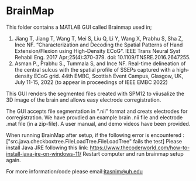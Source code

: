 # BrainMap
This folder contains  a MATLAB GUI called Brainmap used in;
1)  Jiang T, Jiang T, Wang T, Mei S, Liu Q, Li Y, Wang X, Prabhu S, Sha Z, Ince NF. 
“Characterization and Decoding the Spatial Patterns of Hand Extension/Flexion using High-Density ECoG“. IEEE Trans Neural Syst Rehabil Eng. 2017 Apr;25(4):370-379. doi: 10.1109/TNSRE.2016.2647255.
2) Asman P., Prabhu S., Tummala S, and Ince NF. Real-time delineation of the central sulcus with the spatial profile of SSEPs captured with a high-density ECoG grid. 
44th EMBC, Scottish Event Campus, Glasgow, UK, July 11-15, 2022 (to appear in proceedings of IEEE EMBC 2022) 

This GUI renders the segmented files created with SPM12 to viiusalize the 3D image of the brain 
and allows easy electrode corregistration.

The GUI accepts file segmentation in ".nii" format and creats electrodes for corregistration.
We have provdied an example brain .nii file and electrode .mat file (in a zip-file). 
A user manual, and demo videos have been provided. 

When running BrainMap after setup, if the following error is encountered : 
["src.java.checkboxtree.FileLoadTree.FileLoadTree" fails the test]
Please install Java JRE following this link: https://www.thecoderworld.com/how-to-install-java-jre-on-windows-11/
Restart computer and run brainmap setup again.

For more information/code please email:itasnim@uh.edu
